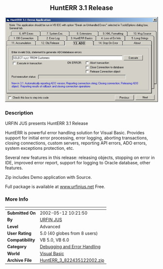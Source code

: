 ﻿<div align="center">

## HuntERR 3\.1 Release

<img src="PIC20025121127398000.jpg">
</div>

### Description

URFIN JUS presents HuntERR 3.1 Release

HuntERR is powerful error handling solution for Visual Basic. Provides support for initial error processing, error logging, aborting transactions, closing connections, custom servers, reporting API errors, ADO errors, system exceptions protection, etc.

Several new features in this release: releasing objects, stopping on error in IDE, improved error report, support for logging to Oracle database, other features.

Zip includes Demo application with Source.

Full package is available at www.urfinjus.net Free.
 
### More Info
 


<span>             |<span>
---                |---
**Submitted On**   |2002-05-12 10:21:50
**By**             |[URFIN JUS](https://github.com/Planet-Source-Code/PSCIndex/blob/master/ByAuthor/urfin-jus.md)
**Level**          |Advanced
**User Rating**    |5.0 (40 globes from 8 users)
**Compatibility**  |VB 5\.0, VB 6\.0
**Category**       |[Debugging and Error Handling](https://github.com/Planet-Source-Code/PSCIndex/blob/master/ByCategory/debugging-and-error-handling__1-26.md)
**World**          |[Visual Basic](https://github.com/Planet-Source-Code/PSCIndex/blob/master/ByWorld/visual-basic.md)
**Archive File**   |[HuntERR\_3\_822435122002\.zip](https://github.com/Planet-Source-Code/urfin-jus-hunterr-3-1-release__1-34724/archive/master.zip)








